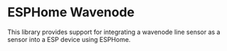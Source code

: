 # ESPHome Wavenode

This library provides support for integrating a wavenode line sensor as a sensor into a ESP device using ESPHome.